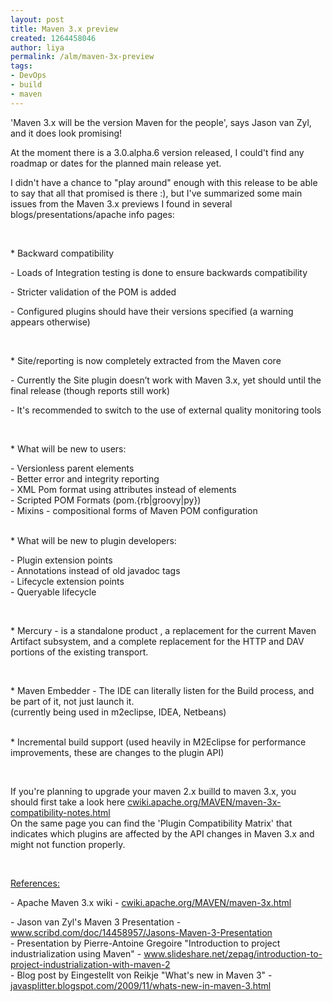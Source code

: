 ```yaml
---
layout: post
title: Maven 3.x preview
created: 1264458046
author: liya
permalink: /alm/maven-3x-preview
tags:
- DevOps
- build
- maven
---
```

<p>'Maven 3.x will be the version Maven for the people', says Jason van Zyl, and it does look promising!</p>
<p>At the moment there is a 3.0.alpha.6 version released, I could't find any roadmap or dates for the planned main release yet.</p>
<p>I didn't have a chance to &quot;play around&quot; enough with this release to be able to say that all that promised is there :), but I've summarized some main issues from the Maven 3.x previews I found in several blogs/presentations/apache info pages:</p>
<p>&nbsp;</p>
<p>* Backward compatibility</p>
<p class="rteindent1">- Loads of Integration testing is done to ensure backwards compatibility</p>
<p class="rteindent1">- Stricter validation of the POM is added</p>
<p class="rteindent1">- Configured plugins should have their versions specified (a warning appears otherwise)</p>
<p class="rteindent1">&nbsp;</p>
<p>* Site/reporting is now completely extracted from the Maven core</p>
<p class="rteindent1">- Currently the Site plugin doesn&rsquo;t work with Maven 3.x, yet should until the final release (though reports still work)</p>
<p class="rteindent1">- It's recommended to switch to the use of external quality monitoring tools</p>
<p class="rteindent1">&nbsp;</p>
<p>* What will be new to users:</p>
<p class="rteindent1">- Versionless parent elements<br />
- Better error and integrity reporting<br />
- XML Pom format using attributes instead of elements<br />
- Scripted POM Formats (pom.{rb|groovy|py})<br />
- Mixins - compositional forms of Maven POM configuration</p>
<p><br />
* What will be new to plugin developers:</p>
<p class="rteindent1">- Plugin extension points<br />
- Annotations instead of old javadoc tags<br />
- Lifecycle extension points<br />
- Queryable lifecycle</p>
<p class="rteindent1">&nbsp;</p>
<p>* Mercury - is a standalone product , a replacement for the current Maven Artifact subsystem, and a complete replacement for the HTTP and DAV portions of the existing transport.</p>
<p>&nbsp;</p>
<p>* Maven Embedder - The IDE can literally listen for the Build process, and be part of it, not just launch it.<br />
(currently being used in m2eclipse, IDEA, Netbeans)</p>
<p><br />
* Incremental build support (used heavily in M2Eclipse for performance improvements, these are changes to the plugin API)</p>
<p>&nbsp;</p>
<p>If you're planning to upgrade your maven 2.x builld to maven 3.x, you should first take a look here <a href="http://cwiki.apache.org/MAVEN/maven-3x-compatibility-notes.htmlcwiki.apache.org/MAVEN/maven-3x-compatibility-notes.html">cwiki.apache.org/MAVEN/maven-3x-compatibility-notes.html</a><br />
On the same page you can find the 'Plugin Compatibility Matrix' that indicates which plugins are affected by the API changes in Maven 3.x and might not function properly.</p>
<p>&nbsp;</p>
<p><u>References:</u></p>
<p>- Apache Maven 3.x wiki - <a href="http://cwiki.apache.org/MAVEN/maven-3x.html">cwiki.apache.org/MAVEN/maven-3x.html</a></p>
<p>- Jason van Zyl's Maven 3 Presentation - <a href="http://www.scribd.com/doc/14458957/Jasons-Maven-3-Presentation">www.scribd.com/doc/14458957/Jasons-Maven-3-Presentation</a><br />
- Presentation by Pierre-Antoine Gregoire &quot;Introduction to project industrialization using Maven&quot; - <a href="http://www.slideshare.net/zepag/introduction-to-project-industrialization-with-maven-2">www.slideshare.net/zepag/introduction-to-project-industrialization-with-maven-2</a><br />
- Blog post by Eingestellt von Reikje &quot;What's new in Maven 3&quot; - <a href="http://javasplitter.blogspot.com/2009/11/whats-new-in-maven-3.html">javasplitter.blogspot.com/2009/11/whats-new-in-maven-3.html</a><br />
&nbsp;</p>
<p>&nbsp;</p>
